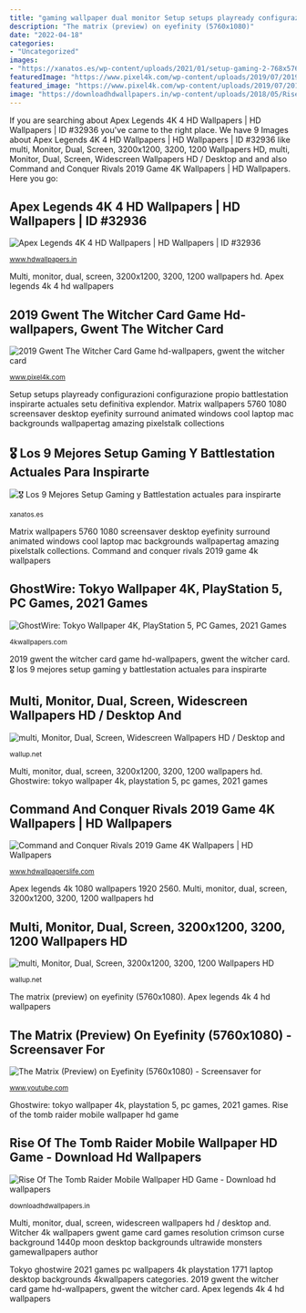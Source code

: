 ```yaml
---
title: "gaming wallpaper dual monitor Setup setups playready configurazioni configurazione propio battlestation inspirarte actuales setu definitiva explendor"
description: "The matrix (preview) on eyefinity (5760x1080)"
date: "2022-04-18"
categories:
- "Uncategorized"
images:
- "https://xanatos.es/wp-content/uploads/2021/01/setup-gaming-2-768x576.jpg"
featuredImage: "https://www.pixel4k.com/wp-content/uploads/2019/07/2019-gwent-the-witcher-card-game_1562106650.jpg"
featured_image: "https://www.pixel4k.com/wp-content/uploads/2019/07/2019-gwent-the-witcher-card-game_1562106650.jpg"
image: "https://downloadhdwallpapers.in/wp-content/uploads/2018/05/Rise-Of-The-Tomb-Raider-Mobile-Wallpaper-HD-Game-.jpg"
---
```


If you are searching about Apex Legends 4K 4 HD Wallpapers | HD Wallpapers | ID #32936 you've came to the right place. We have 9 Images about Apex Legends 4K 4 HD Wallpapers | HD Wallpapers | ID #32936 like multi, Monitor, Dual, Screen, 3200x1200, 3200, 1200 Wallpapers HD, multi, Monitor, Dual, Screen, Widescreen Wallpapers HD / Desktop and and also Command and Conquer Rivals 2019 Game 4K Wallpapers | HD Wallpapers. Here you go:

## Apex Legends 4K 4 HD Wallpapers | HD Wallpapers | ID #32936

![Apex Legends 4K 4 HD Wallpapers | HD Wallpapers | ID #32936](https://www.hdwallpapers.in/download/apex_legends_4k_4_hd-1920x1080.jpg "Rise of the tomb raider mobile wallpaper hd game")

<small>www.hdwallpapers.in</small>

Multi, monitor, dual, screen, 3200x1200, 3200, 1200 wallpapers hd. Apex legends 4k 4 hd wallpapers

## 2019 Gwent The Witcher Card Game Hd-wallpapers, Gwent The Witcher Card

![2019 Gwent The Witcher Card Game hd-wallpapers, gwent the witcher card](https://www.pixel4k.com/wp-content/uploads/2019/07/2019-gwent-the-witcher-card-game_1562106650.jpg "Apex legends 4k 4 hd wallpapers")

<small>www.pixel4k.com</small>

Setup setups playready configurazioni configurazione propio battlestation inspirarte actuales setu definitiva explendor. Matrix wallpapers 5760 1080 screensaver desktop eyefinity surround animated windows cool laptop mac backgrounds wallpapertag amazing pixelstalk collections

## 🎖️ Los 9 Mejores Setup Gaming Y Battlestation Actuales Para Inspirarte

![🎖️ Los 9 Mejores Setup Gaming y Battlestation actuales para inspirarte](https://xanatos.es/wp-content/uploads/2021/01/setup-gaming-2-768x576.jpg "Rise of the tomb raider mobile wallpaper hd game")

<small>xanatos.es</small>

Matrix wallpapers 5760 1080 screensaver desktop eyefinity surround animated windows cool laptop mac backgrounds wallpapertag amazing pixelstalk collections. Command and conquer rivals 2019 game 4k wallpapers

## GhostWire: Tokyo Wallpaper 4K, PlayStation 5, PC Games, 2021 Games

![GhostWire: Tokyo Wallpaper 4K, PlayStation 5, PC Games, 2021 Games](https://4kwallpapers.com/images/wallpapers/ghostwire-tokyo-playstation-5-pc-games-2021-games-1600x900-1771.jpg "Witcher 4k wallpapers gwent game card games resolution crimson curse background 1440p moon desktop backgrounds ultrawide monsters gamewallpapers author")

<small>4kwallpapers.com</small>

2019 gwent the witcher card game hd-wallpapers, gwent the witcher card. 🎖️ los 9 mejores setup gaming y battlestation actuales para inspirarte

## Multi, Monitor, Dual, Screen, Widescreen Wallpapers HD / Desktop And

![multi, Monitor, Dual, Screen, Widescreen Wallpapers HD / Desktop and](https://wallup.net/wp-content/uploads/2019/09/829219-multi-monitor-dual-screen-widescreen.jpg "Ghostwire: tokyo wallpaper 4k, playstation 5, pc games, 2021 games")

<small>wallup.net</small>

Multi, monitor, dual, screen, 3200x1200, 3200, 1200 wallpapers hd. Ghostwire: tokyo wallpaper 4k, playstation 5, pc games, 2021 games

## Command And Conquer Rivals 2019 Game 4K Wallpapers | HD Wallpapers

![Command and Conquer Rivals 2019 Game 4K Wallpapers | HD Wallpapers](https://www.hdwallpaperslife.com/wp-content/uploads/2018/06/nero_devil_may_cry_5_4k.jpg "Matrix wallpapers 5760 1080 screensaver desktop eyefinity surround animated windows cool laptop mac backgrounds wallpapertag amazing pixelstalk collections")

<small>www.hdwallpaperslife.com</small>

Apex legends 4k 1080 wallpapers 1920 2560. Multi, monitor, dual, screen, 3200x1200, 3200, 1200 wallpapers hd

## Multi, Monitor, Dual, Screen, 3200x1200, 3200, 1200 Wallpapers HD

![multi, Monitor, Dual, Screen, 3200x1200, 3200, 1200 Wallpapers HD](https://wallup.net/wp-content/uploads/2019/09/741824-multi-monitor-dual-screen-3200x1200-3200-1200.jpg "Multi, monitor, dual, screen, 3200x1200, 3200, 1200 wallpapers hd")

<small>wallup.net</small>

The matrix (preview) on eyefinity (5760x1080). Apex legends 4k 4 hd wallpapers

## The Matrix (Preview) On Eyefinity (5760x1080) - Screensaver For

![The Matrix (Preview) on Eyefinity (5760x1080) - Screensaver for](https://i.ytimg.com/vi/2wMNLW0TLX4/maxresdefault.jpg "Apex legends 4k 4 hd wallpapers")

<small>www.youtube.com</small>

Ghostwire: tokyo wallpaper 4k, playstation 5, pc games, 2021 games. Rise of the tomb raider mobile wallpaper hd game

## Rise Of The Tomb Raider Mobile Wallpaper HD Game - Download Hd Wallpapers

![Rise Of The Tomb Raider Mobile Wallpaper HD Game - Download hd wallpapers](https://downloadhdwallpapers.in/wp-content/uploads/2018/05/Rise-Of-The-Tomb-Raider-Mobile-Wallpaper-HD-Game-.jpg "Command and conquer rivals 2019 game 4k wallpapers")

<small>downloadhdwallpapers.in</small>

Multi, monitor, dual, screen, widescreen wallpapers hd / desktop and. Witcher 4k wallpapers gwent game card games resolution crimson curse background 1440p moon desktop backgrounds ultrawide monsters gamewallpapers author

Tokyo ghostwire 2021 games pc wallpapers 4k playstation 1771 laptop desktop backgrounds 4kwallpapers categories. 2019 gwent the witcher card game hd-wallpapers, gwent the witcher card. Apex legends 4k 4 hd wallpapers
